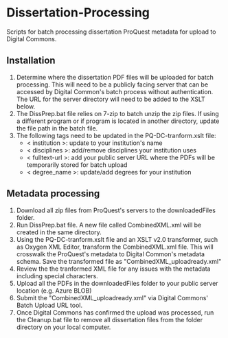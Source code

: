 # Dissertation-Processing
Scripts for batch processing dissertation ProQuest metadata for upload to Digital Commons.

## Installation
1. Determine where the dissertation PDF files will be uploaded for batch processing. This will need to be a publicly facing server that can be accessed by Digital Common's batch process without authentication. The URL for the server directory will need to be added to the XSLT below.
1. The DissPrep.bat file relies on 7-zip to batch unzip the zip files. If using a different program or if program is located in another directory, update the file path in the batch file.
1. The following tags need to be updated in the PQ-DC-tranform.xslt file:
    * < institution >: update to your institution's name
    * < disciplines >: add/remove disciplines your institution uses
    * < fulltext-url >: add your public server URL where the PDFs will be temporarily stored for batch upload
    * < degree_name >: update/add degrees for your institution

## Metadata processing
1. Download all zip files from ProQuest's servers to the downloadedFiles folder.
1. Run DissPrep.bat file. A new file called CombinedXML.xml will be created in the same directory.
1. Using the PQ-DC-tranform.xslt file and an XSLT v2.0 transformer, such as Oxygen XML Editor, transform the CombinedXML.xml file. This will crosswalk the ProQuest's metadata to Digital Common's metadata schema. Save the transformed file as "CombinedXML_uploadready.xml"
1. Review the the tranformed XML file for any issues with the metadata including special characters.
1. Upload all the PDFs in the downloadedFiles folder to your public server location (e.g. Azure BLOB)
1. Submit the "CombinedXML_uploadready.xml" via Digital Commons' Batch Upload URL tool.
1. Once Digital Commons has confirmed the upload was processed, run the Cleanup.bat file to remove all dissertation files from the folder directory on your local computer.

